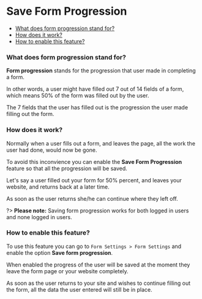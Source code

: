# Save Form Progression

* [What does form progression stand for?](#what-does-form-progression-stand-for)
* [How does it work?](#how-does-it-work)
* [How to enable this feature?](#how-to-enable-this-feature)


### What does form progression stand for?

**Form progression** stands for the progression that user made in completing a form.

In other words, a user might have filled out 7 out of 14 fields of a form, which means 50% of the form was filled out by the user.

The 7 fields that the user has filled out is the progression the user made filling out the form.


### How does it work?

Normally when a user fills out a form, and leaves the page, all the work the user had done, would now be gone.

To avoid this inconvience you can enable the **Save Form Progression** feature so that all the progression will be saved.

Let's say a user filled out your form for 50% percent, and leaves your website, and returns back at a later time.

As soon as the user returns she/he can continue where they left off.

?> **Please note:** Saving form progression works for both logged in users and none logged in users.


### How to enable this feature?

To use this feature you can go to `Form Settings > Form Settings` and enable the option **Save form progression**.

When enabled the progress of the user will be saved at the moment they leave the form page or your website completely.

As soon as the user returns to your site and wishes to continue filling out the form, all the data the user entered will still be in place.

